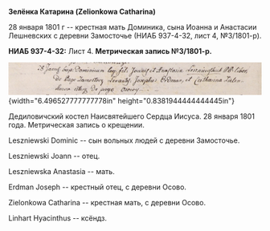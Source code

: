**Зелёнка Катарина (Zelionkowa Catharina)**

28 января 1801 г -- крестная мать Доминика, сына Иоанна и Анастасии
Лешневских с деревни Замосточье (НИАБ 937-4-32, лист 4, №3/1801-р).

**НИАБ 937-4-32:** Лист 4. **Метрическая запись №3/1801-р.**

![](./media/dd22ae1a02170a0444f69480b2be5a95ec640fb2.png){width="6.496527777777778in"
height="0.8381944444444445in"}

Дедиловичский костел Наисвятейшего Сердца Иисуса. 28 января 1801 года.
Метрическая запись о крещении.

Leszniewski Dominic -- сын вольных людей с деревни Замосточье.

Leszniewski Joann -- отец.

Leszniewska Anastasia -- мать.

Erdman Joseph -- крестный отец, с деревни Осово.

Zielonkowa Catharina -- крестная мать, с деревни Осово.

Linhart Hyacinthus -- ксёндз.
